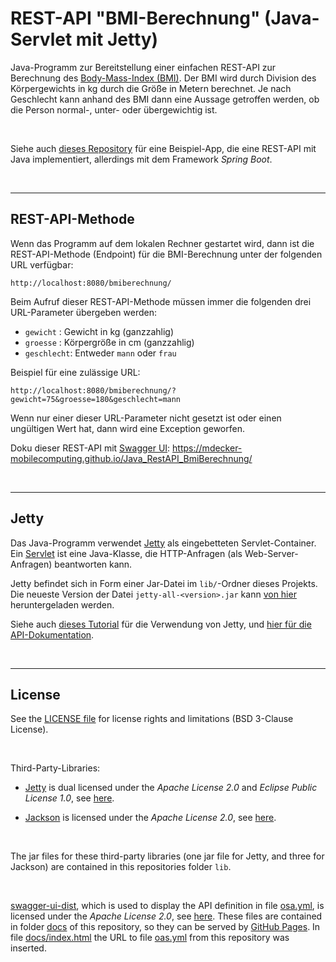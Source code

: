 # REST-API "BMI-Berechnung" (Java-Servlet mit Jetty) #

Java-Programm zur Bereitstellung einer einfachen REST-API zur Berechnung des [Body-Mass-Index (BMI)](https://www.tk.de/service/app/2002866/bmirechner/bmirechner.app).
Der BMI wird durch Division des Körpergewichts in kg durch die Größe in Metern berechnet.
Je nach Geschlecht kann anhand des BMI dann eine Aussage getroffen werden, ob die Person normal-, unter- oder übergewichtig ist.

<br>

Siehe auch [dieses Repository](https://github.com/MDecker-MobileComputing/Java_RestApi_SpringBoot) für eine Beispiel-App, die
eine REST-API mit Java implementiert, allerdings mit dem Framework *Spring Boot*.

<br>

----
## REST-API-Methode ##

Wenn das Programm auf dem lokalen Rechner gestartet wird, dann ist die REST-API-Methode (Endpoint) für
die BMI-Berechnung unter der folgenden URL verfügbar:

    http://localhost:8080/bmiberechnung/


Beim Aufruf dieser REST-API-Methode müssen immer die folgenden drei URL-Parameter übergeben werden:
* `gewicht`   : Gewicht in kg (ganzzahlig)
* `groesse`   : Körpergröße in cm (ganzzahlig)
* `geschlecht`: Entweder `mann` oder `frau`

Beispiel für eine zulässige URL:

    http://localhost:8080/bmiberechnung/?gewicht=75&groesse=180&geschlecht=mann

Wenn nur einer dieser URL-Parameter nicht gesetzt ist oder einen ungültigen Wert hat, dann wird eine Exception geworfen.

Doku dieser REST-API mit [Swagger UI](https://swagger.io/tools/swagger-ui/): https://mdecker-mobilecomputing.github.io/Java_RestAPI_BmiBerechnung/

<br>

----
## Jetty ##

Das Java-Programm verwendet [Jetty](https://www.eclipse.org/jetty/) als eingebetteten Servlet-Container.
Ein [Servlet](http://openbook.rheinwerk-verlag.de/javainsel9/javainsel_23_001.htm#mjd7254da57686a2ef9e5fcb69a2a97220) ist eine Java-Klasse, die HTTP-Anfragen (als Web-Server-Anfragen) beantworten kann.

Jetty befindet sich in Form einer Jar-Datei im `lib/`-Ordner dieses Projekts.
Die neueste Version der Datei `jetty-all-<version>.jar` kann [von hier](http://central.maven.org/maven2/org/eclipse/jetty/aggregate/jetty-all/) heruntergeladen werden.

Siehe auch [dieses Tutorial](https://www.eclipse.org/jetty/documentation/9.2.22.v20170531/advanced-embedding.html)
für die Verwendung von Jetty, und [hier für die API-Dokumentation](https://www.eclipse.org/jetty/javadoc/9.4.14.v20181114/index.html?overview-summary.html).

<br>

----
## License ##

See the [LICENSE file](LICENSE.md) for license rights and limitations (BSD 3-Clause License).

<br>

Third-Party-Libraries:

* [Jetty](https://www.eclipse.org/jetty/) is dual licensed under the *Apache License 2.0* and *Eclipse Public License 1.0*, see [here](https://www.eclipse.org/jetty/licenses.html).

* [Jackson](https://github.com/FasterXML/jackson) is licensed under the *Apache License 2.0*, see [here](https://github.com/FasterXML/jackson/wiki/FAQ).

<br>

The jar files for these third-party libraries (one jar file for Jetty, and three for Jackson) are contained in this repositories folder `lib`.

<br>

[swagger-ui-dist](https://www.npmjs.com/package/swagger-ui-dist), which is used to display the API definition in file [osa.yml](osa.yml), is licensed under the *Apache License 2.0*, see [here](https://github.com/swagger-api/swagger-ui/blob/master/LICENSE).
These files are contained in folder [docs](docs/) of this repository, so they can be served by [GitHub Pages](https://pages.github.com/).
In file [docs/index.html](https://github.com/MDecker-MobileComputing/Java_RestAPI_BmiBerechnung/blob/master/docs/index.html#L43) the URL to file [oas.yml](oas.yml) from this repository was inserted.
